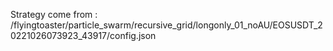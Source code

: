 Strategy come from : /flyingtoaster/particle_swarm/recursive_grid/longonly_01_noAU/EOSUSDT_20221026073923_43917/config.json